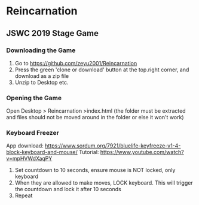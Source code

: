 # Reincarnation
## JSWC 2019 Stage Game

### Downloading the Game
1. Go to https://github.com/zeyu2001/Reincarnation
2. Press the green 'clone or download' button at the top.right corner, and download as a zip file
3. Unzip to Desktop etc.

### Opening the Game
Open Desktop > Reincarnation >index.html 
(the folder must be extracted and files should not be moved around in the folder or else it won't work)

### Keyboard Freezer
App download: https://www.sordum.org/7921/bluelife-keyfreeze-v1-4-block-keyboard-and-mouse/
Tutorial: https://www.youtube.com/watch?v=mpHVWdXaqPY

1. Set countdown to 10 seconds, ensure mouse is NOT locked, only keyboard
2. When they are allowed to make moves, LOCK keyboard. This will trigger the countdown and lock it after 10 seconds
3. Repeat
